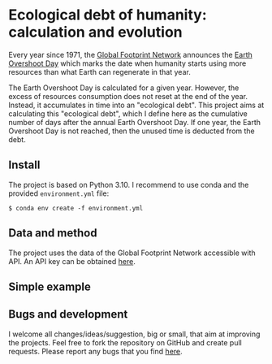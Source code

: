 # Ecological debt of humanity: calculation and evolution

Every year since 1971, the [Global Footprint Network](https://www.footprintnetwork.org/)
announces the [Earth Overshoot Day](https://overshoot.footprintnetwork.org/about-earth-overshoot-day/)
which marks the date when humanity starts using more resources than what Earth
can regenerate in that year.

The Earth Overshoot Day is calculated for a given year. However, the excess of
resources consumption does not reset at the end of the year. Instead, it
accumulates in time into an "ecological debt". This project aims at calculating
this "ecological debt", which I define here as the cumulative number of days
after the annual Earth Overshoot Day. If one year, the Earth Overshoot Day is
not reached, then the unused time is deducted from the debt.

## Install

The project is based on Python 3.10. I recommend to use conda and the provided
`environment.yml` file:

    $ conda env create -f environment.yml

## Data and method

The project uses the data of the Global Footprint Network accessible with API.
An API key can be obtained [here](https://data.footprintnetwork.org/#/api).

## Simple example



## Bugs and development

I welcome all changes/ideas/suggestion, big or small, that aim at improving
the projects. Feel free to fork the repository on GitHub and create pull
requests.
Please report any bugs that you find
[here](https://github.com/qsalome/Earth_overshoot_debt/issues).


